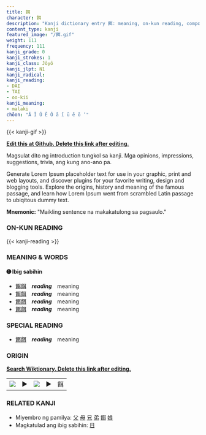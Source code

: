 ```yaml
---
title: 餌
character: 餌
description: "Kanji dictionary entry 餌: meaning, on-kun reading, compounds, origin, related kanji"
content_type: kanji
featured_image: "/餌.gif"
weight: 111
frequency: 111
kanji_grade: 0
kanji_strokes: 1
kanji_class: Jōyō
kanji_jlpt: N1
kanji_radical: 
kanji_reading: 
- DAI
- TAI
- oo-kii
kanji_meaning:
- malaki
chōon: "Ā Ī Ū Ē Ō ā ī ū ē ō ’"
---
```

[//]: # (Don't edit the line below. Kanji animated GIF code is automatically generated.)
{{< kanji-gif >}}

[//]: # (Edit below this line.)

**[Edit this at Github. Delete this link after editing.](https://github.com/tim0g/tim/tree/main/content/kanji/餌/index.md)**

Magsulat dito ng introduction tungkol sa kanji. Mga opinions, impressions, suggestions, trivia, ang kung ano-ano pa.

Generate Lorem Ipsum placeholder text for use in your graphic, print and web layouts, and discover plugins for your favorite writing, design and blogging tools. Explore the origins, history and meaning of the famous passage, and learn how Lorem Ipsum went from scrambled Latin passage to ubiqitous dummy text.
 
**Mnemonic:** "Maikling sentence na makakatulong sa pagsaulo."

### ON-KUN READING

[//]: # (Don't edit the line below. ON-KUN READING code is automatically generated.)
{{< kanji-reading >}}

### MEANING & WORDS

#### ➊ **Ibig sabihin**
  - [餌](../餌)[餌](../餌)　***reading***　meaning
  - [餌](../餌)[餌](../餌)　***reading***　meaning
  - [餌](../餌)[餌](../餌)　***reading***　meaning
  - [餌](../餌)[餌](../餌)　***reading***　meaning

### SPECIAL READING
  - [餌](../餌)[餌](../餌)　***reading***　meaning

### ORIGIN

**[Search Wiktionary. Delete this link after editing.](https://wiktionary.org/wiki/餌)**
<table class="kanji-table"><tr><td>
<img src="60px-餌-bronze.svg.png">
</td><td>▶</td><td>
<img src="60px-餌-oracle.svg.png">
</td><td>▶</td>
<td class="kanji-origin">餌</td>
</tr></table>

### RELATED KANJI
- Miyembro ng pamilya: [父](../父) [母](../母) [兄](../兄) [弟](../弟) [餌](../餌) [娘](../娘)
- Magkatulad ang ibig sabihin: [日](../日)
